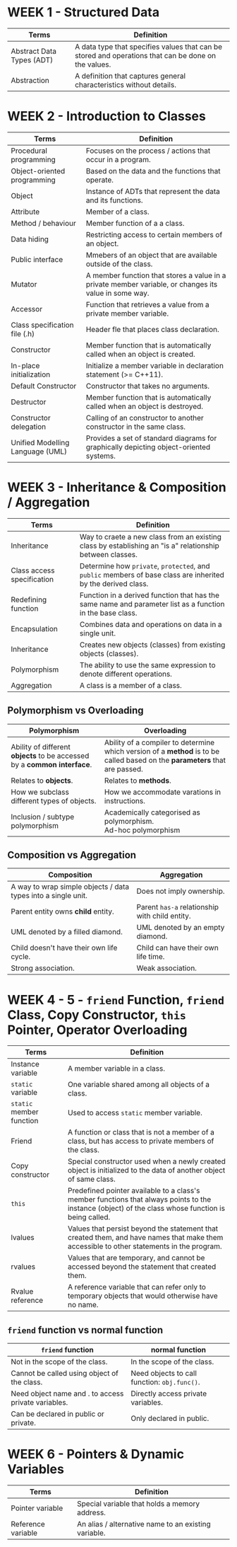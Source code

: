 # WEEK 1 - Structured Data
| Terms | Definition |
|-------|------------|
| Abstract Data Types (ADT)         | A data type that specifies values that can be stored and operations that can be done on the values. |
| Abstraction                       | A definition that captures general characteristics without details. |

# WEEK 2 - Introduction to Classes
| Terms | Definition |
|-------|------------|
| Procedural programming            | Focuses on the process / actions that occur in a program. |
| Object-oriented programming       | Based on the data and the functions that operate. |
| Object                            | Instance of ADTs that represent the data and its functions. |
| Attribute                         | Member of a class. |
| Method / behaviour                | Member function of a a class. |
| Data hiding                       | Restricting access to certain members of an object. |
| Public interface                  | Mmebers of an object that are available outside of the class. |
| Mutator                           | A member function that stores a value in a private member variable, or changes its value in some way. |
| Accessor                          | Function that retrieves a value from a private member variable. |
| Class specification file (.h)     | Header fle that places class declaration. |
| Constructor                       | Member function that is automatically called when an object is created. |
| In-place initialization           | Initialize a member variable in declaration statement (>= C++11). |
| Default Constructor               | Constructor that takes no arguments. |
| Destructor                        | Member function that is automatically called when an object is destroyed. |
| Constructor delegation            | Calling of an constructor to another constructor in the same class. |
| Unified Modelling Language (UML)  | Provides a set of standard diagrams for graphically depicting object-oriented systems. |

# WEEK 3 - Inheritance & Composition / Aggregation
| Terms | Definition |
|-------|------------|
| Inheritance                         | Way to craete a new class from an existing class by establishing an "is a" relationship between classes. |
| Class access specification          | Determine how `private`, `protected`, and `public` members of base class are inherited by the derived class. |
| Redefining function                 | Function in a derived function that has the same name and parameter list as a function in the base class. |
| Encapsulation                       | Combines data and operations on data in a single unit. |
| Inheritance                         | Creates new objects (classes) from existing objects (classes). |
| Polymorphism                        | The ability to use the same expression to denote different operations. |
| Aggregation                         | A class is a member of a class. |

## Polymorphism vs Overloading
| Polymorphism | Overloading |
|-------|------------|
| Ability of different **objects** to be accessed by a **common interface**. | Ability of a compiler to determine which version of a **method** is to be called based on the **parameters** that are passed.
| Relates to **objects**. | Relates to **methods**. |
| How we subclass different types of objects. | How we accommodate varations in instructions. |
| Inclusion / subtype polymorphism | Academically categorised as polymorphism. <br> Ad-hoc polymorphism |

## Composition vs Aggregation
| Composition | Aggregation |
|-------|------------|
| A way to wrap simple objects / data types into a single unit. | Does not imply ownership. |
| Parent entity owns **child** entity. | Parent `has-a` relationship with child entity. |
| UML denoted by a filled diamond. | UML denoted by an empty diamond. |
| Child doesn't have their own life cycle. | Child can have their own life time. |
| Strong association. | Weak association. |

# WEEK 4 - 5 - `friend` Function, `friend` Class, Copy Constructor, `this` Pointer, Operator Overloading
| Terms | Definition |
|-------|------------|
| Instance variable                   | A member variable in a class. |
| `static` variable                   | One variable shared among all objects of a class. |
| `static` member function            | Used to access `static` member variable. |
| Friend                              | A function or class that is not a member of a class, but has access to private members of the class. |
| Copy constructor                    | Special constructor used when a newly created object is initialized to the data of another object of same class. |
| `this`                              | Predefined pointer available to a class's member functions that always points to the instance (object) of the class whose function is being called. |
| lvalues                             | Values that persist beyond the statement that created them, and have names that make them accessible to other statements in the program. |
| rvalues                             | Values that are temporary, and cannot be accessed beyond the statement that created them. |
| Rvalue reference                    | A reference variable that can refer only to temporary objects that would otherwise have no name. |

## `friend` function vs normal function
| `friend` function | normal function |
|-------|------------|
| Not in the scope of the class. | In the scope of the class. |
| Cannot be called using object of the class. | Need objects to call function: `obj.func()`. |
| Need object name and . to access private variables. | Directly access private variables. |
| Can be declared in public or private. | Only declared in public. |

# WEEK 6 - Pointers & Dynamic Variables
| Terms | Definition |
|-------|------------|
| Pointer variable                    | Special variable that holds a memory address. |
| Reference variable                  | An alias / alternative name to an existing variable. |
